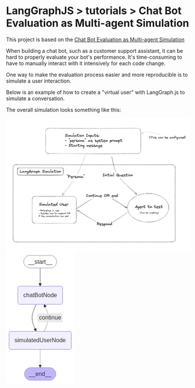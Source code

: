 # LangGraphJS > tutorials > Chat Bot Evaluation as Multi-agent Simulation

This project is based on the [Chat Bot Evaluation as Multi-agent Simulation](https://langchain-ai.github.io/langgraphjs/tutorials/chatbot-simulation-evaluation/agent-simulation-evaluation/)

When building a chat bot, such as a customer support assistant, it can be hard to properly evaluate your bot's performance. It's time-consuming to have to manually interact with it intensively for each code change.

One way to make the evaluation process easier and more reproducible is to simulate a user interaction.

Below is an example of how to create a "virtual user" with LangGraph.js to simulate a conversation.

The overall simulation looks something like this:

![Workflow](./virtual_user_diagram.png)
![Workflow](./diagram-1.png)
